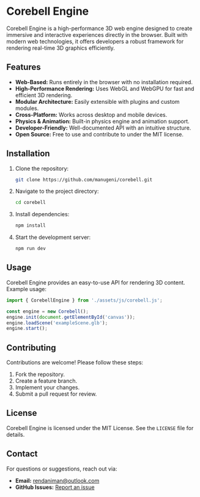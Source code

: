 # Corebell Engine

Corebell Engine is a high-performance 3D web engine designed to create immersive and interactive experiences directly in the browser. Built with modern web technologies, it offers developers a robust framework for rendering real-time 3D graphics efficiently.

## Features
- **Web-Based:** Runs entirely in the browser with no installation required.
- **High-Performance Rendering:** Uses WebGL and WebGPU for fast and efficient 3D rendering.
- **Modular Architecture:** Easily extensible with plugins and custom modules.
- **Cross-Platform:** Works across desktop and mobile devices.
- **Physics & Animation:** Built-in physics engine and animation support.
- **Developer-Friendly:** Well-documented API with an intuitive structure.
- **Open Source:** Free to use and contribute to under the MIT license.

## Installation
1. Clone the repository:
   ```sh
   git clone https://github.com/manugeni/corebell.git
   ```
2. Navigate to the project directory:
   ```sh
   cd corebell
   ```
3. Install dependencies:
   ```sh
   npm install
   ```
4. Start the development server:
   ```sh
   npm run dev
   ```

## Usage
Corebell Engine provides an easy-to-use API for rendering 3D content. Example usage:
```js
import { CorebellEngine } from './assets/js/corebell.js';

const engine = new Corebell();
engine.init(document.getElementById('canvas'));
engine.loadScene('exampleScene.glb');
engine.start();
```

## Contributing
Contributions are welcome! Please follow these steps:
1. Fork the repository.
2. Create a feature branch.
3. Implement your changes.
4. Submit a pull request for review.

## License
Corebell Engine is licensed under the MIT License. See the `LICENSE` file for details.

## Contact
For questions or suggestions, reach out via:
- **Email:** rendaniman@outlook.com
- **GitHub Issues:** [Report an issue](https://github.com/manugeni/corebell/issues)

